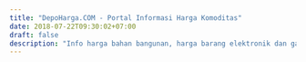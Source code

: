```yaml
---
title: "DepoHarga.COM - Portal Informasi Harga Komoditas"
date: 2018-07-22T09:30:02+07:00
draft: false
description: "Info harga bahan bangunan, harga barang elektronik dan gadget, dan kumpulan daftar harga lainnya yang diupdate secara rutin."
---
```



